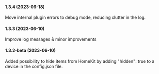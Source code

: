 #### 1.3.4 (2023-06-18)
Move internal plugin errors to debug mode, reducing clutter in the log.
#### 1.3.3 (2023-06-10)
Improve log messages & minor improvements

#### 1.3.2-beta (2023-06-10)
Added possibility to hide items from HomeKit by adding "hidden": true to a device in the config.json file.